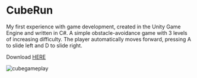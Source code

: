 # CubeRun
My first experience with game development, created in the Unity Game Engine and written in C#.
A simple obstacle-avoidance game with 3 levels of increasing difficulty. The player automatically moves forward, pressing A to slide left and D to slide right.

Download [HERE](https://github.com/asch89/CubeRun/releases/tag/v1.0)

![cubegameplay](https://user-images.githubusercontent.com/64753476/165426318-a8626e49-06e6-45a6-83d0-8e781430e48b.png)
